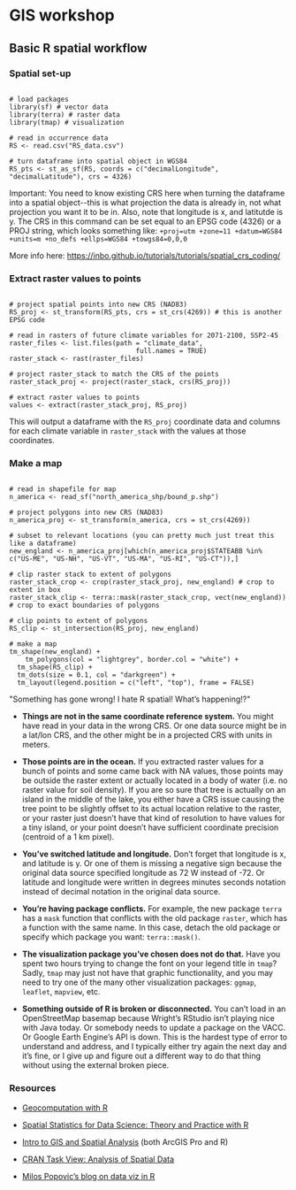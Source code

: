 # GIS workshop

## Basic R spatial workflow

### **Spatial set-up**

```{r message=FALSE}

# load packages
library(sf) # vector data
library(terra) # raster data
library(tmap) # visualization

# read in occurrence data
RS <- read.csv("RS_data.csv")

# turn dataframe into spatial object in WGS84
RS_pts <- st_as_sf(RS, coords = c("decimalLongitude", "decimalLatitude"), crs = 4326)

```

Important: You need to know existing CRS here when turning the dataframe into a spatial object--this is what projection the data is already in, not what projection you want it to be in. Also, note that longitude is x, and latitutde is y. The CRS in this command can be set equal to an EPSG code (4326) or a PROJ string, which looks something like: `+proj=utm +zone=11 +datum=WGS84 +units=m +no_defs +ellps=WGS84 +towgs84=0,0,0`

More info here: <https://inbo.github.io/tutorials/tutorials/spatial_crs_coding/>

### **Extract raster values to points**

```{r}

# project spatial points into new CRS (NAD83)
RS_proj <- st_transform(RS_pts, crs = st_crs(4269)) # this is another EPSG code

# read in rasters of future climate variables for 2071-2100, SSP2-45
raster_files <- list.files(path = "climate_data", 
								full.names = TRUE)
raster_stack <- rast(raster_files)

# project raster_stack to match the CRS of the points
raster_stack_proj <- project(raster_stack, crs(RS_proj))

# extract raster values to points
values <- extract(raster_stack_proj, RS_proj)

```

This will output a dataframe with the `RS_proj` coordinate data and columns for each climate variable in `raster_stack` with the values at those coordinates.

### **Make a map**

```{r}

# read in shapefile for map
n_america <- read_sf("north_america_shp/bound_p.shp")

# project polygons into new CRS (NAD83)
n_america_proj <- st_transform(n_america, crs = st_crs(4269))

# subset to relevant locations (you can pretty much just treat this like a dataframe)
new_england <- n_america_proj[which(n_america_proj$STATEABB %in% c("US-ME", "US-NH", "US-VT", "US-MA", "US-RI", "US-CT")),]

# clip raster stack to extent of polygons
raster_stack_crop <- crop(raster_stack_proj, new_england) # crop to extent in box
raster_stack_clip <- terra::mask(raster_stack_crop, vect(new_england)) # crop to exact boundaries of polygons

# clip points to extent of polygons
RS_clip <- st_intersection(RS_proj, new_england)

# make a map
tm_shape(new_england) + 
	tm_polygons(col = "lightgrey", border.col = "white") +
  tm_shape(RS_clip) +
  tm_dots(size = 0.1, col = "darkgreen") +
  tm_layout(legend.position = c("left", "top"), frame = FALSE)

```

"Something has gone wrong! I hate R spatial! What’s happening!?"

-   **Things are not in the same coordinate reference system.** You might have read in your data in the wrong CRS. Or one data source might be in a lat/lon CRS, and the other might be in a projected CRS with units in meters.

-   **Those points are in the ocean.** If you extracted raster values for a bunch of points and some came back with NA values, those points may be outside the raster extent or actually located in a body of water (i.e. no raster value for soil density). If you are so sure that tree is actually on an island in the middle of the lake, you either have a CRS issue causing the tree point to be slightly offset to its actual location relative to the raster, or your raster just doesn’t have that kind of resolution to have values for a tiny island, or your point doesn’t have sufficient coordinate precision (centroid of a 1 km pixel).

-   **You’ve switched latitude and longitude.** Don’t forget that longitude is x, and latitude is y. Or one of them is missing a negative sign because the original data source specified longitude as 72 W instead of -72. Or latitude and longitude were written in degrees minutes seconds notation instead of decimal notation in the original data source.

-   **You’re having package conflicts.** For example, the new package `terra` has a `mask` function that conflicts with the old package `raster`, which has a function with the same name. In this case, detach the old package or specify which package you want: `terra::mask()`.

-   **The visualization package you’ve chosen does not do that.** Have you spent two hours trying to change the font on your legend title in `tmap`? Sadly, `tmap` may just not have that graphic functionality, and you may need to try one of the many other visualization packages: `ggmap`, `leaflet`, `mapview`, etc.

-   **Something outside of R is broken or disconnected.** You can’t load in an OpenStreetMap basemap because Wright’s RStudio isn’t playing nice with Java today. Or somebody needs to update a package on the VACC. Or Google Earth Engine’s API is down. This is the hardest type of error to understand and address, and I typically either try again the next day and it’s fine, or I give up and figure out a different way to do that thing without using the external broken piece.

### Resources

-   [Geocomputation with R](https://r.geocompx.org/adv-map)

-   [Spatial Statistics for Data Science: Theory and Practice with R](https://www.paulamoraga.com/book-spatial/index.html)

-   [Intro to GIS and Spatial Analysis](https://mgimond.github.io/Spatial/index.html) (both ArcGIS Pro and R)

-   [CRAN Task View: Analysis of Spatial Data](https://cran.r-project.org/web/views/Spatial.html)

-   [Milos Popovic’s blog on data viz in R](https://milospopovic.net/blog)
